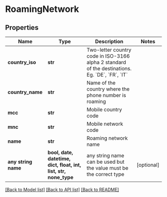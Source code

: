 # RoamingNetwork


## Properties
Name | Type | Description | Notes
------------ | ------------- | ------------- | -------------
**country_iso** | **str** | Two-letter country code in ISO-3166 alpha 2 standard of the destinations. Eg. &#x60;DE&#x60;, &#x60;FR&#x60;, &#x60;IT&#x60; | 
**country_name** | **str** | Name of the country where the phone number is roaming | 
**mcc** | **str** | Mobile country code | 
**mnc** | **str** | Mobile network code | 
**name** | **str** | Roaming network name | 
**any string name** | **bool, date, datetime, dict, float, int, list, str, none_type** | any string name can be used but the value must be the correct type | [optional]

[[Back to Model list]](../../README.md#models) [[Back to API list]](../../README.md#available-methods) [[Back to README]](../../README.md)


